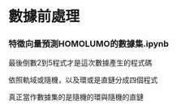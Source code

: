 # 數據前處理

### 特徵向量預測HOMOLUMO的數據集.ipynb

最後倒數2到5程式才是這次數據產生的程式碼

依照軌域或隨機，以及環或是直鏈分成四個程式

真正當作數據集的是隨機的環與隨機的直鏈
